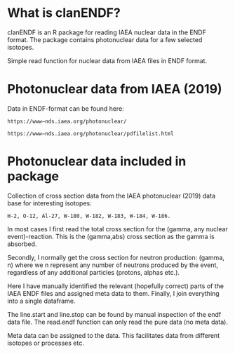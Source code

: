# What is clanENDF?
clanENDF is an R package for reading IAEA nuclear data in the ENDF format.
The package contains photonuclear data for a few selected isotopes.

Simple read function for nuclear data from IAEA files in ENDF format.

# Photonuclear data from IAEA (2019)
Data in ENDF-format can be found here: 
```
https://www−nds.iaea.org/photonuclear/

https://www−nds.iaea.org/photonuclear/pdfilelist.html
```

# Photonuclear data included in package
Collection of cross section data from the IAEA photonuclear (2019)
data base for interesting isotopes:

```
H-2, O-12, Al-27, W-180, W-182, W-183, W-184, W-186.
```

In most cases I first read the total cross section for the
(gamma, any nuclear event)-reaction. This is the (gamma,abs)
cross section as the gamma is absorbed.

Secondly, I normally get the cross section for neutron production:
(gamma, n) where we n represent any number of neutrons produced by
the event, regardless of any additional particles (protons, alphas
etc.).

Here I have manually identified the relevant (hopefully correct)
parts of the IAEA ENDF files and assigned meta data to them. Finally,
I join everything into a single dataframe.

The line.start and line.stop can be found by manual inspection
of the endf data file. The read.endf function can only read
the pure data (no meta data).

Meta data can be assigned to the data. This facilitates
data from different isotopes or processes etc.


